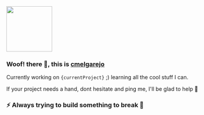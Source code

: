 <img src="https://avatars3.githubusercontent.com/u/2163649?s=400&u=13119a794e394b32643e8baae5dd2f0d39d93738&v=4"  width="120" height="120">

### Woof! there 👋, this is [cmelgarejo](https://cmelgarejo.dev)

Currently working on `{currentProject}` ;) learning all the cool stuff I can.

If your project needs a hand, dont hesitate and ping me, I'll be glad to help 💪

### :zap: Always trying to build something to break 🤣 
